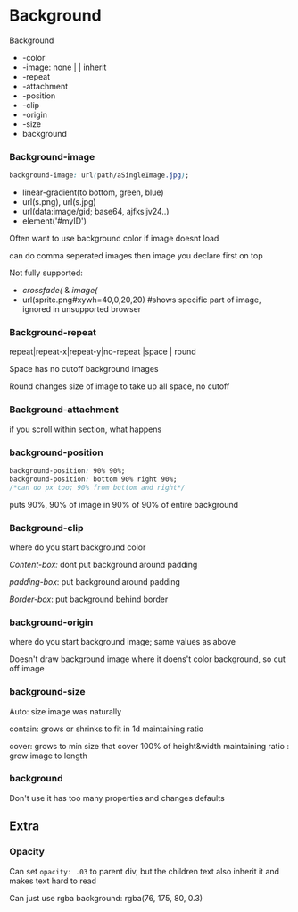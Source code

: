 # Background

Background

- -color 
- -image: none | <uri> | inherit
- -repeat
- -attachment
- -position
- -clip
- -origin
- -size
- background

### Background-image

```css
background-image: url(path/aSingleImage.jpg);
```

- linear-gradient(to bottom, green, blue)
- url(s.png), url(s.jpg)
- url(data:image/gid; base64, ajfksljv24..)
- element('#myID')

Often want to use background color if image doesnt load

can do comma seperated images then image you declare first on top

Not fully supported: 

- *crossfade(* & *image(*
- url(sprite.png#xywh=40,0,20,20) #shows specific part of image, ignored in unsupported browser 

### Background-repeat

repeat|repeat-x|repeat-y|no-repeat |space | round 

Space has no cutoff background images

Round changes size of image to take up all space, no cutoff

### Background-attachment

if you scroll within section, what happens

### background-position

```css
background-position: 90% 90%;
background-position: bottom 90% right 90%; 
/*can do px too; 90% from bottom and right*/
```

puts 90%, 90% of image in 90% of 90% of entire background

### Background-clip

where do you start background color

*Content-box:* dont put background around padding

*padding-box*: put background around padding

*Border-box*: put background behind border

### background-origin

where do you start background image; same values as above

Doesn't draw background image where it doens't color background, so cut off image

### background-size

Auto: size image was naturally

contain: grows or shrinks to fit in 1d maintaining ratio

cover: grows to min size that cover 100% of height&width maintaining ratio
<length>: grow image to length

### background

Don't use it has too many properties and changes defaults

## Extra

### Opacity

Can set `opacity: .03` to parent div, but the children text also inherit it and makes text hard to read

Can just use rgba background: rgba(76, 175, 80, 0.3)